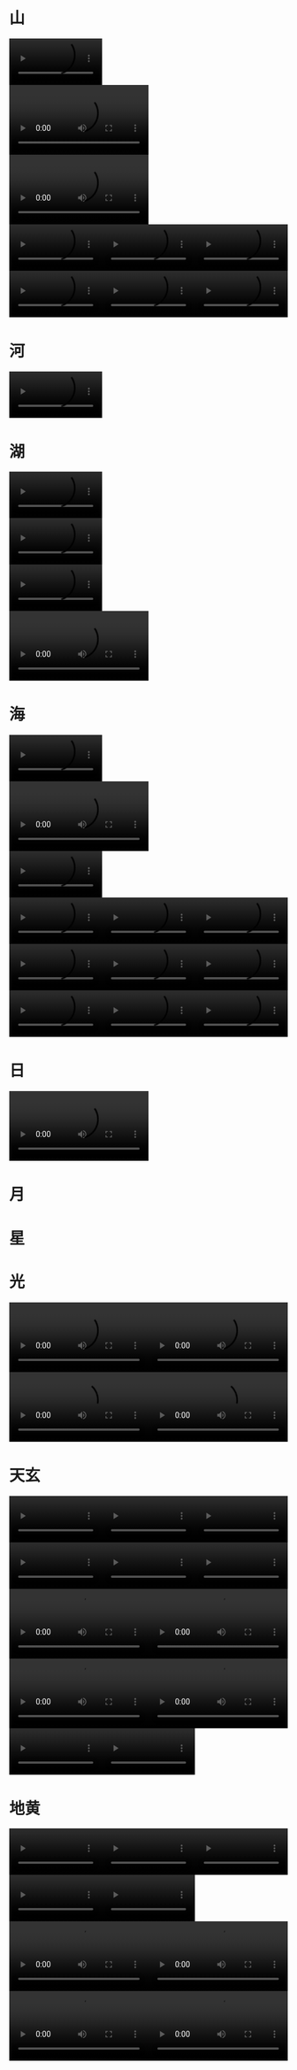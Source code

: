 # 山
<p  style="white-space:nowrap;font-size:0;margin:0;" >
<video autoplay="true" controls="controls" width="33.3%" hight="33.3%" >
<source src=".\zimage\zvideo\02world\mountain_0640x1136_0001_0001.mp4" type="video/mp4" />
 </video>
</p>


<p  style="white-space:nowrap;font-size:0;margin:0;" >
<video autoplay="true" controls="controls" width="50.0%" hight="50.0%" >
<source src=".\zimage\zvideo\02world\mountain_1280x0952_0001_0009.mp4" type="video/mp4" />
 </video>
</p>


<p  style="white-space:nowrap;font-size:0;margin:0;" >
<video autoplay="true" controls="controls" width="50.0%" hight="50.0%" >
<source src=".\zimage\zvideo\02world\mountain_1280x0720_0001_0008.mp4" type="video/mp4" />
 </video>
</p>


<p  style="white-space:nowrap;font-size:0;margin:0;" >
<video autoplay="true" controls="controls" width="33.3%" hight="33.3%" >
<source src=".\zimage\zvideo\02world\mountain_0720x1280_0001_0002.mp4" type="video/mp4" />
 </video>
<video autoplay="true" controls="controls" width="33.3%" hight="33.3%" >
<source src=".\zimage\zvideo\02world\mountain_0720x1280_0002_0003.mp4" type="video/mp4" />
 </video>
<video autoplay="true" controls="controls" width="33.3%" hight="33.3%" >
<source src=".\zimage\zvideo\02world\mountain_0720x1280_0003_0004.mp4" type="video/mp4" />
 </video>
</p>


<p  style="white-space:nowrap;font-size:0;margin:0;" >
<video autoplay="true" controls="controls" width="33.3%" hight="33.3%" >
<source src=".\zimage\zvideo\02world\mountain_0720x1280_0004_0005.mp4" type="video/mp4" />
 </video>
<video autoplay="true" controls="controls" width="33.3%" hight="33.3%" >
<source src=".\zimage\zvideo\02world\mountain_0720x1280_0005_0006.mp4" type="video/mp4" />
 </video>
<video autoplay="true" controls="controls" width="33.3%" hight="33.3%" >
<source src=".\zimage\zvideo\02world\mountain_0720x1280_0006_0007.mp4" type="video/mp4" />
 </video>
</p>


# 河
<p  style="white-space:nowrap;font-size:0;margin:0;" >
<video autoplay="true" controls="controls" width="33.3%" hight="33.3%" >
<source src=".\zimage\zvideo\02world\river_0720x1280_0001_0001.mp4" type="video/mp4" />
 </video>
</p>


# 湖
<p  style="white-space:nowrap;font-size:0;margin:0;" >
<video autoplay="true" controls="controls" width="33.3%" hight="33.3%" >
<source src=".\zimage\zvideo\02world\lake_0544x0960_0001_0002.mp4" type="video/mp4" />
 </video>
</p>


<p  style="white-space:nowrap;font-size:0;margin:0;" >
<video autoplay="true" controls="controls" width="33.3%" hight="33.3%" >
<source src=".\zimage\zvideo\02world\lake_0720x1280_0001_0003.mp4" type="video/mp4" />
 </video>
</p>


<p  style="white-space:nowrap;font-size:0;margin:0;" >
<video autoplay="true" controls="controls" width="33.3%" hight="33.3%" >
<source src=".\zimage\zvideo\02world\lake_0540x0960_0001_0001.mp4" type="video/mp4" />
 </video>
</p>


<p  style="white-space:nowrap;font-size:0;margin:0;" >
<video autoplay="true" controls="controls" width="50.0%" hight="50.0%" >
<source src=".\zimage\zvideo\02world\lake_1280x0720_0001_0004.mp4" type="video/mp4" />
 </video>
</p>


# 海
<p  style="white-space:nowrap;font-size:0;margin:0;" >
<video autoplay="true" controls="controls" width="33.3%" hight="33.3%" >
<source src=".\zimage\zvideo\02world\ocean_0544x0960_0001_0002.mp4" type="video/mp4" />
 </video>
</p>


<p  style="white-space:nowrap;font-size:0;margin:0;" >
<video autoplay="true" controls="controls" width="50.0%" hight="50.0%" >
<source src=".\zimage\zvideo\02world\ocean_1280x0720_0001_0012.mp4" type="video/mp4" />
 </video>
</p>


<p  style="white-space:nowrap;font-size:0;margin:0;" >
<video autoplay="true" controls="controls" width="33.3%" hight="33.3%" >
<source src=".\zimage\zvideo\02world\ocean_0404x0720_0001_0001.mp4" type="video/mp4" />
 </video>
</p>


<p  style="white-space:nowrap;font-size:0;margin:0;" >
<video autoplay="true" controls="controls" width="33.3%" hight="33.3%" >
<source src=".\zimage\zvideo\02world\ocean_0720x1280_0001_0003.mp4" type="video/mp4" />
 </video>
<video autoplay="true" controls="controls" width="33.3%" hight="33.3%" >
<source src=".\zimage\zvideo\02world\ocean_0720x1280_0002_0004.mp4" type="video/mp4" />
 </video>
<video autoplay="true" controls="controls" width="33.3%" hight="33.3%" >
<source src=".\zimage\zvideo\02world\ocean_0720x1280_0003_0005.mp4" type="video/mp4" />
 </video>
</p>


<p  style="white-space:nowrap;font-size:0;margin:0;" >
<video autoplay="true" controls="controls" width="33.3%" hight="33.3%" >
<source src=".\zimage\zvideo\02world\ocean_0720x1280_0004_0006.mp4" type="video/mp4" />
 </video>
<video autoplay="true" controls="controls" width="33.3%" hight="33.3%" >
<source src=".\zimage\zvideo\02world\ocean_0720x1280_0005_0007.mp4" type="video/mp4" />
 </video>
<video autoplay="true" controls="controls" width="33.3%" hight="33.3%" >
<source src=".\zimage\zvideo\02world\ocean_0720x1280_0006_0008.mp4" type="video/mp4" />
 </video>
</p>


<p  style="white-space:nowrap;font-size:0;margin:0;" >
<video autoplay="true" controls="controls" width="33.3%" hight="33.3%" >
<source src=".\zimage\zvideo\02world\ocean_0720x1280_0007_0009.mp4" type="video/mp4" />
 </video>
<video autoplay="true" controls="controls" width="33.3%" hight="33.3%" >
<source src=".\zimage\zvideo\02world\ocean_0720x1280_0008_0010.mp4" type="video/mp4" />
 </video>
<video autoplay="true" controls="controls" width="33.3%" hight="33.3%" >
<source src=".\zimage\zvideo\02world\ocean_0720x1280_0009_0011.mp4" type="video/mp4" />
 </video>
</p>


# 日
<p  style="white-space:nowrap;font-size:0;margin:0;" >
<video autoplay="true" controls="controls" width="50.0%" hight="50.0%" >
<source src=".\zimage\zvideo\02world\sun_1280x0720_0001_0001.mp4" type="video/mp4" />
 </video>
</p>


# 月
# 星
# 光
<p  style="white-space:nowrap;font-size:0;margin:0;" >
<video autoplay="true" controls="controls" width="50.0%" hight="50.0%" >
<source src=".\zimage\zvideo\02world\light_1280x0720_0001_0001.mp4" type="video/mp4" />
 </video>
<video autoplay="true" controls="controls" width="50.0%" hight="50.0%" >
<source src=".\zimage\zvideo\02world\light_1280x0720_0002_0002.mp4" type="video/mp4" />
 </video>
</p>


<p  style="white-space:nowrap;font-size:0;margin:0;" >
<video autoplay="true" controls="controls" width="50.0%" hight="50.0%" >
<source src=".\zimage\zvideo\02world\light_1280x0720_0003_0003.mp4" type="video/mp4" />
 </video>
<video autoplay="true" controls="controls" width="50.0%" hight="50.0%" >
<source src=".\zimage\zvideo\02world\light_1280x0720_0004_0004.mp4" type="video/mp4" />
 </video>
</p>


# 天玄
<p  style="white-space:nowrap;font-size:0;margin:0;" >
<video autoplay="true" controls="controls" width="33.3%" hight="33.3%" >
<source src=".\zimage\zvideo\02world\sky_0720x1280_0001_0003.mp4" type="video/mp4" />
 </video>
<video autoplay="true" controls="controls" width="33.3%" hight="33.3%" >
<source src=".\zimage\zvideo\02world\sky_0720x1280_0002_0004.mp4" type="video/mp4" />
 </video>
<video autoplay="true" controls="controls" width="33.3%" hight="33.3%" >
<source src=".\zimage\zvideo\02world\sky_0720x1280_0003_0005.mp4" type="video/mp4" />
 </video>
</p>


<p  style="white-space:nowrap;font-size:0;margin:0;" >
<video autoplay="true" controls="controls" width="33.3%" hight="33.3%" >
<source src=".\zimage\zvideo\02world\sky_0720x1280_0004_0006.mp4" type="video/mp4" />
 </video>
<video autoplay="true" controls="controls" width="33.3%" hight="33.3%" >
<source src=".\zimage\zvideo\02world\sky_0720x1280_0005_0007.mp4" type="video/mp4" />
 </video>
<video autoplay="true" controls="controls" width="33.3%" hight="33.3%" >
<source src=".\zimage\zvideo\02world\sky_0720x1280_0006_0008.mp4" type="video/mp4" />
 </video>
</p>


<p  style="white-space:nowrap;font-size:0;margin:0;" >
<video autoplay="true" controls="controls" width="50.0%" hight="50.0%" >
<source src=".\zimage\zvideo\02world\sky_1280x0720_0001_0009.mp4" type="video/mp4" />
 </video>
<video autoplay="true" controls="controls" width="50.0%" hight="50.0%" >
<source src=".\zimage\zvideo\02world\sky_1280x0720_0002_0010.mp4" type="video/mp4" />
 </video>
</p>


<p  style="white-space:nowrap;font-size:0;margin:0;" >
<video autoplay="true" controls="controls" width="50.0%" hight="50.0%" >
<source src=".\zimage\zvideo\02world\sky_1280x0720_0003_0011.mp4" type="video/mp4" />
 </video>
<video autoplay="true" controls="controls" width="50.0%" hight="50.0%" >
<source src=".\zimage\zvideo\02world\sky_1280x0720_0004_0012.mp4" type="video/mp4" />
 </video>
</p>


<p  style="white-space:nowrap;font-size:0;margin:0;" >
<video autoplay="true" controls="controls" width="33.3%" hight="33.3%" >
<source src=".\zimage\zvideo\02world\sky_0540x0960_0001_0001.mp4" type="video/mp4" />
 </video>
<video autoplay="true" controls="controls" width="33.3%" hight="33.3%" >
<source src=".\zimage\zvideo\02world\sky_0540x0960_0002_0002.mp4" type="video/mp4" />
 </video>
</p>


# 地黄
<p  style="white-space:nowrap;font-size:0;margin:0;" >
<video autoplay="true" controls="controls" width="33.3%" hight="33.3%" >
<source src=".\zimage\zvideo\02world\land_0720x1280_0001_0001.mp4" type="video/mp4" />
 </video>
<video autoplay="true" controls="controls" width="33.3%" hight="33.3%" >
<source src=".\zimage\zvideo\02world\land_0720x1280_0002_0002.mp4" type="video/mp4" />
 </video>
<video autoplay="true" controls="controls" width="33.3%" hight="33.3%" >
<source src=".\zimage\zvideo\02world\land_0720x1280_0003_0003.mp4" type="video/mp4" />
 </video>
</p>


<p  style="white-space:nowrap;font-size:0;margin:0;" >
<video autoplay="true" controls="controls" width="33.3%" hight="33.3%" >
<source src=".\zimage\zvideo\02world\land_0720x1280_0004_0004.mp4" type="video/mp4" />
 </video>
<video autoplay="true" controls="controls" width="33.3%" hight="33.3%" >
<source src=".\zimage\zvideo\02world\land_0720x1280_0005_0005.mp4" type="video/mp4" />
 </video>
</p>


<p  style="white-space:nowrap;font-size:0;margin:0;" >
<video autoplay="true" controls="controls" width="50.0%" hight="50.0%" >
<source src=".\zimage\zvideo\02world\land_1280x0720_0001_0006.mp4" type="video/mp4" />
 </video>
<video autoplay="true" controls="controls" width="50.0%" hight="50.0%" >
<source src=".\zimage\zvideo\02world\land_1280x0720_0002_0007.mp4" type="video/mp4" />
 </video>
</p>


<p  style="white-space:nowrap;font-size:0;margin:0;" >
<video autoplay="true" controls="controls" width="50.0%" hight="50.0%" >
<source src=".\zimage\zvideo\02world\land_1280x0720_0003_0008.mp4" type="video/mp4" />
 </video>
<video autoplay="true" controls="controls" width="50.0%" hight="50.0%" >
<source src=".\zimage\zvideo\02world\land_1280x0720_0004_0009.mp4" type="video/mp4" />
 </video>
</p>


